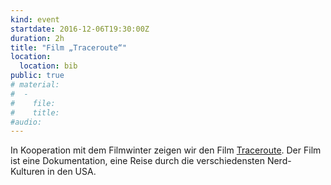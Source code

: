 ```yaml
---
kind: event
startdate: 2016-12-06T19:30:00Z
duration: 2h
title: "Film „Traceroute“"
location:
  location: bib
public: true
# material:
#  -
#    file:
#    title:
#audio:
---
```

In Kooperation mit dem Filmwinter zeigen wir den Film
[Traceroute](http://www.monochrom.at/traceroute/).
Der Film ist eine Dokumentation, eine Reise durch die
verschiedensten Nerd-Kulturen in den USA.
